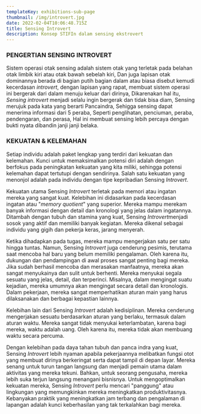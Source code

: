 ```yaml
---
templateKey: exhibitions-sub-page
thumbnail: /img/introvert.jpg
date: 2022-02-04T10:06:48.715Z
title: Sensing Introvert
description: Konsep STIFIn dalam sensing ekstrovert
---
```


<!-- ![clay-images-15](/img/personal.png)

![clay-images-15](/img/familly.png) -->


### PENGERTIAN SENSING INTROVERT
Sistem operasi otak sensing adalah sistem otak yang terletak pada belahan otak limbik kiri atau otak bawah sebelah kiri, Dan juga lapisan otak dominannya berada di bagian putih bagian dalam atau biasa disebut kemudi kecerdasan *introvert*, dengan lapisan yang rapat, membuat sistem operasi ini bergerak dari dalam menuju keluar dari dirinya, Dikarenakan hal itu, *Sensing introvert* menjadi selalu ingin bergerak dan tidak bisa diam, Sensing merujuk pada kata yang berarti Pancaindra, Sehigga sensing dapat menerima informasi dari 5 peraba, Seperti penglihatan, penciuman, peraba, pendengaran, dan perasa, Hal ini membuat sensing lebih percaya dengan bukti nyata dibandin janji janji belaka.

### KEKUATAN & KELEMAHAN

Setiap individu adalah paket lengkap yang terdiri dari kekuatan dan kelemahan. Kunci untuk memaksimalkan potensi diri adalah dengan berfokus pada peningkatan kekuatan yang kita miliki, sehingga potensi kelemahan dapat tertutupi dengan sendirinya. Salah satu kekuatan yang menonjol adalah pada individu dengan tipe kepribadian Sensing *Introvert*.

Kekuatan utama Sensing *Introvert* terletak pada memori atau ingatan mereka yang sangat kuat. Kelebihan ini didasarkan pada kecerdasan ingatan atau "*memory quotient*" yang superior. Mereka mampu merekam banyak informasi dengan detail dan kronologi yang jelas dalam ingatannya. Ditambah dengan tubuh dan stamina yang kuat, Sensing *Introvert*menjadi sosok yang aktif dan memiliki banyak kegiatan. Mereka dikenal sebagai individu yang gigih dan pekerja keras, jarang menyerah. 

Ketika dihadapkan pada tugas, mereka mampu mengerjakan satu per satu hingga tuntas. Namun, Sensing *Introvert* juga cenderung pesimis, terutama saat mencoba hal baru yang belum memiliki pengalaman. Oleh karena itu, dukungan dan pendampingan di awal proses sangat penting bagi mereka. Jika sudah berhasil mencoba dan merasakan manfaatnya, mereka akan sangat menyukainya dan sulit untuk berhenti. Mereka menyukai segala sesuatu yang jelas, detail, dan terperinci. Misalnya, dalam mengingat suatu kejadian, mereka umumnya akan mengingat secara detail dan kronologis. Dalam pekerjaan, mereka sangat memperhatikan aturan main yang harus dilaksanakan dan berbagai kepastian lainnya.

Kelebihan lain dari Sensing *Introvert* adalah kedisiplinan. Mereka cenderung mengerjakan sesuatu berdasarkan aturan yang berlaku, termasuk dalam aturan waktu. Mereka sangat tidak menyukai keterlambatan, karena bagi mereka, waktu adalah uang. Oleh karena itu, mereka tidak akan membuang waktu secara percuma.

Dengan kelebihan pada daya tahan tubuh dan panca indra yang kuat, Sensing *Introvert* lebih nyaman apabila pekerjaannya melibatkan fungsi otot yang membuat dirinya berkeringat serta dapat tampil di depan layar. Mereka senang untuk turun tangan langsung dan menjadi pemain utama dalam aktivitas yang mereka tekuni. Bahkan, untuk seorang pengusaha, mereka lebih suka terjun langsung menangani bisnisnya. Untuk mengoptimalkan kekuatan mereka, Sensing *Introvert* perlu mencari "panggung" atau lingkungan yang memungkinkan mereka meningkatkan produktivitasnya. Kebanyakan praktik yang meningkatkan jam terbang dan pengalaman di lapangan adalah kunci keberhasilan yang tak terkalahkan bagi mereka.


